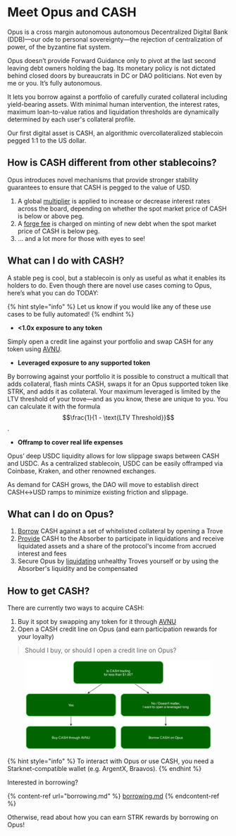 # Meet Opus and CASH

Opus is a cross margin autonomous autonomous Decentralized Digital Bank (DDB)—our ode to personal sovereignty—the rejection of centralization of power, of the byzantine fiat system.

Opus doesn’t provide Forward Guidance only to pivot at the last second leaving debt owners holding the bag. Its monetary policy is not dictated behind closed doors by bureaucrats in DC or DAO politicians. Not even by me or you. It’s fully autonomous.

It lets you borrow against a portfolio of carefully curated collateral including yield-bearing assets. With minimal human intervention, the interest rates, maximum loan-to-value ratios and liquidation thresholds are dynamically determined by each user's collateral profile.

Our first digital asset is CASH, an algorithmic overcollateralized stablecoin pegged 1:1 to the US dollar.

## How is CASH different from other stablecoins?

Opus introduces novel mechanisms that provide stronger stability guarantees to ensure that CASH is pegged to the value of USD.

1. A global [multiplier](ensuring-peg-stability.md#how-does-the-multiplier-work) is applied to increase or decrease interest rates across the board, depending on whether the spot market price of CASH is below or above peg.
2. A [forge fee](ensuring-peg-stability.md#how-do-forge-fees-work) is charged on minting of new debt when the spot market price of CASH is below peg.
3. … and a lot more for those with eyes to see!

## What can I do with CASH?

A stable peg is cool, but a stablecoin is only as useful as what it enables its holders to do. Even though there are novel use cases coming to Opus, here’s what you can do TODAY:

{% hint style="info" %}
Let us know if you would like any of these use cases to be fully automated!
{% endhint %}

* **<1.0x exposure to any token**

Simply open a credit line against your portfolio and swap CASH for any token using [AVNU](https://www.avnu.fi/).

* **Leveraged exposure to any supported token**

By borrowing against your portfolio it is possible to construct a multicall that adds collateral, flash mints CASH, swaps it for an Opus supported token like STRK, and adds it as collateral. Your maximum leveraged is limited by the LTV threshold of your trove—and as you know, these are unique to you. You can calculate it with the formula $$\frac{1}{1 - \text{LTV Threshold}}$$.

* **Offramp to cover real life expenses**

Opus’ deep USDC liquidity allows for low slippage swaps between CASH and USDC. As a centralized stablecoin, USDC can be easily offramped via Coinbase, Kraken, and other renowned exchanges.

As demand for CASH grows, the DAO will move to establish direct CASH↔USD ramps to minimize existing friction and slippage.

## What can I do on Opus?

1. [Borrow](borrowing.md) CASH against a set of whitelisted collateral by opening a Trove
2. [Provide](liquidations-and-the-absorber.md#why-should-i-deposit-cash-to-the-absorber) CASH to the Absorber to participate in liquidations and receive liquidated assets and a share of the protocol's income from accrued interest and fees
3. Secure Opus by [liquidating](liquidations-and-the-absorber.md#what-are-the-incentives-to-perform-a-searcher-liquidation) unhealthy Troves yourself or by using the Absorber's liquidity and be compensated

## How to get CASH?

There are currently two ways to acquire CASH:

1. Buy it spot by swapping any token for it through [AVNU](https://www.avnu.fi/)
2. Open a CASH credit line on Opus (and earn participation rewards for your loyalty)

> Should I buy, or should I open a credit line on Opus?

<figure><img src=".gitbook/assets/decision_tree (2).png" alt=""><figcaption></figcaption></figure>

{% hint style="info" %}
To interact with Opus or use CASH, you need a Starknet-compatible wallet (e.g. ArgentX, Braavos).
{% endhint %}

Interested in borrowing?

{% content-ref url="borrowing.md" %}
[borrowing.md](borrowing.md)
{% endcontent-ref %}

Otherwise, read about how you can earn STRK rewards by borrowing on Opus!
